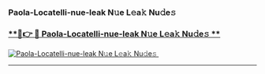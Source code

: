 ### Paola-Locatelli-nue-leak N𝚞e L𝚎a𝚔 Nu𝚍e𝚜   

### [ **🔗👉 🔴 Paola-Locatelli-nue-leak N𝚞e L𝚎a𝚔 Nu𝚍e𝚜 **](https://taap.it/xNRuk4)  

[![Paola-Locatelli-nue-leak N𝚞e L𝚎a𝚔 Nu𝚍e𝚜 ](https://i.imgur.com/0qMVB7G.gif)](https://taap.it/xNRuk4)  

___  
